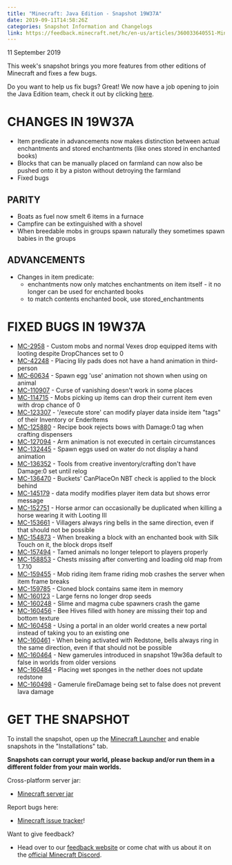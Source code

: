 ```yaml
---
title: "Minecraft: Java Edition - Snapshot 19W37A"
date: 2019-09-11T14:58:26Z
categories: Snapshot Information and Changelogs
link: https://feedback.minecraft.net/hc/en-us/articles/360033640551-Minecraft-Java-Edition-Snapshot-19W37A
---
```


11 September 2019

This week\'s snapshot brings you more features from other editions of Minecraft and fixes a few bugs.

Do you want to help us fix bugs? Great! We now have a job opening to join the Java Edition team, check it out by clicking [here](https://jobs.mojang.com/jobs/283690-java-game-developer).

# CHANGES IN 19W37A

-   Item predicate in advancements now makes distinction between actual enchantments and stored enchantments (like ones stored in enchanted books)
-   Blocks that can be manually placed on farmland can now also be pushed onto it by a piston without detroying the farmland
-   Fixed bugs

## PARITY

-   Boats as fuel now smelt 6 items in a furnace
-   Campfire can be extinguished with a shovel
-   When breedable mobs in groups spawn naturally they sometimes spawn babies in the groups

## ADVANCEMENTS

-   Changes in item predicate:
    -   enchantments now only matches enchantments on item itself - it no longer can be used for enchanted books
    -   to match contents enchanted book, use stored_enchantments

# FIXED BUGS IN 19W37A

-   [MC-2958](https://bugs.mojang.com/browse/MC-2958) - Custom mobs and normal Vexes drop equipped items with looting despite DropChances set to 0
-   [MC-42248](https://bugs.mojang.com/browse/MC-42248) - Placing lily pads does not have a hand animation in third-person
-   [MC-60634](https://bugs.mojang.com/browse/MC-60634) - Spawn egg 'use' animation not shown when using on animal
-   [MC-110907](https://bugs.mojang.com/browse/MC-110907) - Curse of vanishing doesn't work in some places
-   [MC-114715](https://bugs.mojang.com/browse/MC-114715) - Mobs picking up items can drop their current item even with drop chance of 0
-   [MC-123307](https://bugs.mojang.com/browse/MC-123307) - '/execute store' can modify player data inside item "tags" of their Inventory or EnderItems
-   [MC-125880](https://bugs.mojang.com/browse/MC-125880) - Recipe book rejects bows with Damage:0 tag when crafting dispensers
-   [MC-127094](https://bugs.mojang.com/browse/MC-127094) - Arm animation is not executed in certain circumstances
-   [MC-132445](https://bugs.mojang.com/browse/MC-132445) - Spawn eggs used on water do not display a hand animation
-   [MC-136352](https://bugs.mojang.com/browse/MC-136352) - Tools from creative inventory/crafting don't have Damage:0 set until relog
-   [MC-136470](https://bugs.mojang.com/browse/MC-136470) - Buckets' CanPlaceOn NBT check is applied to the block behind
-   [MC-145179](https://bugs.mojang.com/browse/MC-145179) - data modify modifies player item data but shows error message
-   [MC-152751](https://bugs.mojang.com/browse/MC-152751) - Horse armor can occasionally be duplicated when killing a horse wearing it with Looting III
-   [MC-153661](https://bugs.mojang.com/browse/MC-153661) - Villagers always ring bells in the same direction, even if that should not be possible
-   [MC-154873](https://bugs.mojang.com/browse/MC-154873) - When breaking a block with an enchanted book with Silk Touch on it, the block drops itself
-   [MC-157494](https://bugs.mojang.com/browse/MC-157494) - Tamed animals no longer teleport to players properly
-   [MC-158853](https://bugs.mojang.com/browse/MC-158853) - Chests missing after converting and loading old map from 1.7.10
-   [MC-159455](https://bugs.mojang.com/browse/MC-159455) - Mob riding item frame riding mob crashes the server when item frame breaks
-   [MC-159785](https://bugs.mojang.com/browse/MC-159785) - Cloned block contains same item in memory
-   [MC-160123](https://bugs.mojang.com/browse/MC-160123) - Large ferns no longer drop seeds
-   [MC-160248](https://bugs.mojang.com/browse/MC-160248) - Slime and magma cube spawners crash the game
-   [MC-160456](https://bugs.mojang.com/browse/MC-160456) - Bee Hives filled with honey are missing their top and bottom texture
-   [MC-160458](https://bugs.mojang.com/browse/MC-160458) - Using a portal in an older world creates a new portal instead of taking you to an existing one
-   [MC-160461](https://bugs.mojang.com/browse/MC-160461) - When being activated with Redstone, bells always ring in the same direction, even if that should not be possible
-   [MC-160464](https://bugs.mojang.com/browse/MC-160464) - New gamerules introduced in snapshot 19w36a default to false in worlds from older versions
-   [MC-160484](https://bugs.mojang.com/browse/MC-160484) - Placing wet sponges in the nether does not update redstone
-   [MC-160498](https://bugs.mojang.com/browse/MC-160498) - Gamerule fireDamage being set to false does not prevent lava damage

# GET THE SNAPSHOT

To install the snapshot, open up the [Minecraft Launcher](https://www.minecraft.net/download.html) and enable snapshots in the \"Installations\" tab.

**Snapshots can corrupt your world, please backup and/or run them in a different folder from your main worlds.**

Cross-platform server jar:

-   [Minecraft server jar](https://launcher.mojang.com/v1/objects/e2c6923d9e06f6b98460f0f584567848a70bf71b/server.jar)

Report bugs here:

-   [Minecraft issue tracker](https://bugs.mojang.com/browse/MC)!

Want to give feedback?

-   Head over to our [feedback website](http://aka.ms/snapshotfeedback) or come chat with us about it on the [official Minecraft Discord](https://discordapp.com/invite/minecraft).
